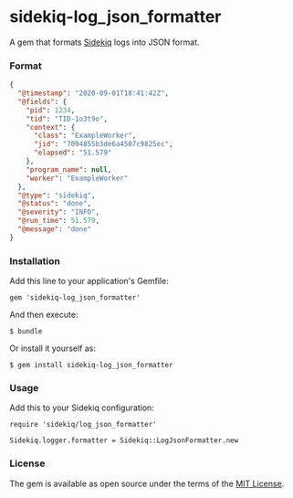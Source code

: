 # sidekiq-log_json_formatter
A gem that formats [Sidekiq](https://github.com/mperham/sidekiq) logs into JSON format.

### Format 
```json
{
  "@timestamp": "2020-09-01T18:41:42Z",
  "@fields": {
    "pid": 1234,
    "tid": "TID-1o3t9o", 
    "context": {
      "class": "ExampleWorker",
      "jid": "7094855b3de6a4507c9825ec",
      "elapsed": "51.579"
    },
    "program_name": null,
    "worker": "ExampleWorker"
  }, 
  "@type": "sidekiq",
  "@status": "done",
  "@severity": "INFO", 
  "@run_time": 51.579,
  "@message": "done"
}
```

### Installation
Add this line to your application's Gemfile:

```
gem 'sidekiq-log_json_formatter'
```

And then execute:

```
$ bundle
```

Or install it yourself as:

```
$ gem install sidekiq-log_json_formatter
```

### Usage
Add this to your Sidekiq configuration:

```
require 'sidekiq/log_json_formatter'

Sidekiq.logger.formatter = Sidekiq::LogJsonFormatter.new
```

### License
The gem is available as open source under the terms of the [MIT License](https://opensource.org/licenses/MIT).
